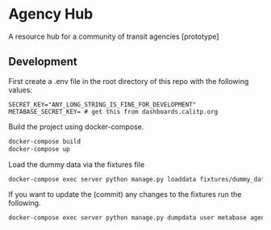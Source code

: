 # Agency Hub

A resource hub for a community of transit agencies [prototype]

## Development

First create a .env file in the root directory of this repo with the following values:

```
SECRET_KEY="ANY_LONG_STRING_IS_FINE_FOR_DEVELOPMENT"
METABASE_SECRET_KEY= # get this from dashboards.calitp.org
```

Build the project using docker-compose.

``` bash
docker-compose build
docker-compose up
```

Load the dummy data via the fixtures file

``` bash
docker-compose exec server python manage.py loaddata fixtures/dummy_data.json
```

If you want to update the (commit) any changes to the fixtures run the following.

``` bash
docker-compose exec server python manage.py dumpdata user metabase agency --indent 2 > fixtures/dummy_data.json
```
